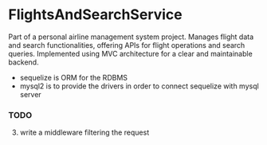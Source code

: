 # FlightsAndSearchService
Part of a personal airline management system project. Manages flight data and search functionalities, offering APIs for flight operations and search queries. Implemented using MVC architecture for a clear and maintainable backend.


- sequelize is ORM for the RDBMS
- mysql2 is to provide the drivers in order to connect sequelize with mysql server

### TODO
3. write a middleware filtering the request